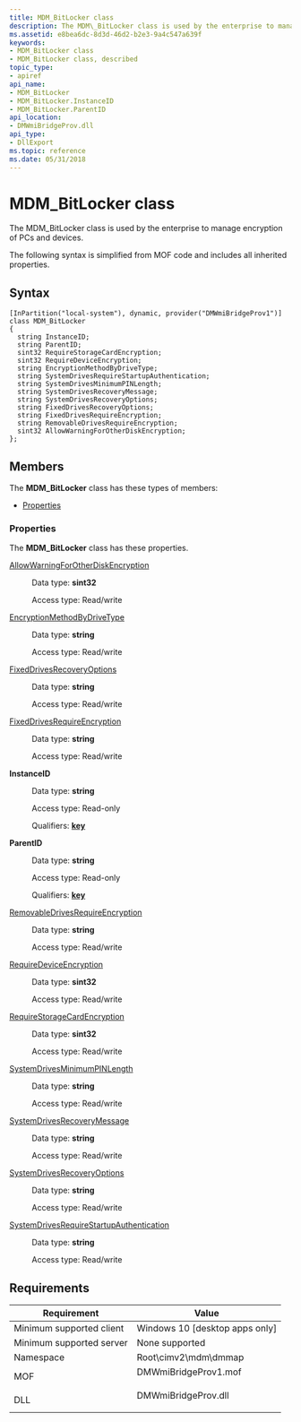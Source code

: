 ```yaml
---
title: MDM_BitLocker class
description: The MDM\_BitLocker class is used by the enterprise to manage encryption of PCs and devices.
ms.assetid: e8bea6dc-8d3d-46d2-b2e3-9a4c547a639f
keywords:
- MDM_BitLocker class
- MDM_BitLocker class, described
topic_type:
- apiref
api_name:
- MDM_BitLocker
- MDM_BitLocker.InstanceID
- MDM_BitLocker.ParentID
api_location:
- DMWmiBridgeProv.dll
api_type:
- DllExport
ms.topic: reference
ms.date: 05/31/2018
---
```


# MDM\_BitLocker class



The MDM\_BitLocker class is used by the enterprise to manage encryption of PCs and devices.

The following syntax is simplified from MOF code and includes all inherited properties.

## Syntax

``` syntax
[InPartition("local-system"), dynamic, provider("DMWmiBridgeProv1")]
class MDM_BitLocker
{
  string InstanceID;
  string ParentID;
  sint32 RequireStorageCardEncryption;
  sint32 RequireDeviceEncryption;
  string EncryptionMethodByDriveType;
  string SystemDrivesRequireStartupAuthentication;
  string SystemDrivesMinimumPINLength;
  string SystemDrivesRecoveryMessage;
  string SystemDrivesRecoveryOptions;
  string FixedDrivesRecoveryOptions;
  string FixedDrivesRequireEncryption;
  string RemovableDrivesRequireEncryption;
  sint32 AllowWarningForOtherDiskEncryption;
};
```

## Members

The **MDM\_BitLocker** class has these types of members:

-   [Properties](#properties)

### Properties

The **MDM\_BitLocker** class has these properties.

<dl> <dt>

[AllowWarningForOtherDiskEncryption](/windows/client-management/mdm/bitlocker-csp#allowwarningforotherdiskencryption)
</dt> <dd> <dl> <dt>

Data type: **sint32**
</dt> <dt>

Access type: Read/write
</dt> </dl>

</dd> <dt>

[EncryptionMethodByDriveType](/windows/client-management/mdm/bitlocker-csp#encryptionmethodbydrivetype)
</dt> <dd> <dl> <dt>

Data type: **string**
</dt> <dt>

Access type: Read/write
</dt> </dl>

</dd> <dt>

[FixedDrivesRecoveryOptions](/windows/client-management/mdm/bitlocker-csp#fixeddrivesrecoveryoptions)
</dt> <dd> <dl> <dt>

Data type: **string**
</dt> <dt>

Access type: Read/write
</dt> </dl>

</dd> <dt>

[FixedDrivesRequireEncryption](/windows/client-management/mdm/bitlocker-csp#fixeddrivesrequireencryption)
</dt> <dd> <dl> <dt>

Data type: **string**
</dt> <dt>

Access type: Read/write
</dt> </dl>

</dd> <dt>

**InstanceID**
</dt> <dd> <dl> <dt>

Data type: **string**
</dt> <dt>

Access type: Read-only
</dt> <dt>

Qualifiers: [**key**](/windows/desktop/WmiSdk/key-qualifier)
</dt> </dl>

</dd> <dt>

**ParentID**
</dt> <dd> <dl> <dt>

Data type: **string**
</dt> <dt>

Access type: Read-only
</dt> <dt>

Qualifiers: [**key**](/windows/desktop/WmiSdk/key-qualifier)
</dt> </dl>

</dd> <dt>

[RemovableDrivesRequireEncryption](/windows/client-management/mdm/bitlocker-csp#removabledrivesrequireencryption)
</dt> <dd> <dl> <dt>

Data type: **string**
</dt> <dt>

Access type: Read/write
</dt> </dl>

</dd> <dt>

[RequireDeviceEncryption](/windows/client-management/mdm/bitlocker-csp#requiredeviceencryption)
</dt> <dd> <dl> <dt>

Data type: **sint32**
</dt> <dt>

Access type: Read/write
</dt> </dl>

</dd> <dt>

[RequireStorageCardEncryption](/windows/client-management/mdm/bitlocker-csp#requirestoragecardencryption)
</dt> <dd> <dl> <dt>

Data type: **sint32**
</dt> <dt>

Access type: Read/write
</dt> </dl>

</dd> <dt>

[SystemDrivesMinimumPINLength](/windows/client-management/mdm/bitlocker-csp#systemdrivesminimumpinlength)
</dt> <dd> <dl> <dt>

Data type: **string**
</dt> <dt>

Access type: Read/write
</dt> </dl>

</dd> <dt>

[SystemDrivesRecoveryMessage](/windows/client-management/mdm/bitlocker-csp#systemdrivesrecoverymessage)
</dt> <dd> <dl> <dt>

Data type: **string**
</dt> <dt>

Access type: Read/write
</dt> </dl>

</dd> <dt>

[SystemDrivesRecoveryOptions](/windows/client-management/mdm/bitlocker-csp#systemdrivesrecoveryoptions)
</dt> <dd> <dl> <dt>

Data type: **string**
</dt> <dt>

Access type: Read/write
</dt> </dl>

</dd> <dt>

[SystemDrivesRequireStartupAuthentication](/windows/client-management/mdm/bitlocker-csp#systemdrivesrequirestartupauthentication)
</dt> <dd> <dl> <dt>

Data type: **string**
</dt> <dt>

Access type: Read/write
</dt> </dl>

</dd> </dl>

## Requirements



| Requirement | Value |
|-------------------------------------|-------------------------------------------------------------------------------------------------|
| Minimum supported client<br/> | Windows 10 \[desktop apps only\]<br/>                                                     |
| Minimum supported server<br/> | None supported<br/>                                                                       |
| Namespace<br/>                | Root\\cimv2\\mdm\\dmmap<br/>                                                              |
| MOF<br/>                      | <dl> <dt>DMWmiBridgeProv1.mof</dt> </dl> |
| DLL<br/>                      | <dl> <dt>DMWmiBridgeProv.dll</dt> </dl>  |



 

